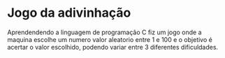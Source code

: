 # Jogo da adivinhação

Aprendendendo a linguagem de programação C fiz um jogo onde a maquina escolhe um numero valor aleatorio entre 1 e 100 e o objetivo é acertar o valor escolhido, podendo variar entre 3 diferentes dificuldades.